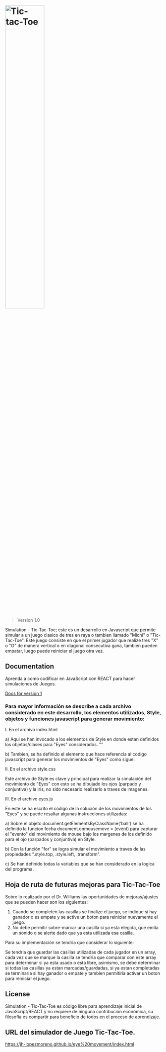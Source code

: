 <h1><img src="" alt="Tic-tac-Toe" width="50%"></h1>

> Version 1.0

Simulation - Tic-Tac-Toe; este es un desarrollo en Javascript que permite simular a un juego clasico de tres en raya o tambien llamado "Michi" o "Tic-Tac-Toe". Este juego consiste en que el primer jugador que realize tres "X" o "O" de manera vertical o en diagonal consecutiva gana, tambien pueden empatar, luego puede reiniciar el juego otra vez.

## Documentation

Aprenda a como codificar en JavaScript con REACT para hacer simulaciones de Juegos.

[Docs for version 1](https://jh-lopezmoreno.github.io/eye%20movement/docs)

### Para mayor información se describe a cada archivo considerado en este desarrollo, los elementos utilizados, Style, objetos y funciones javascript para generar movimiento:

I. En el archivo index.html
   
   a) Aqui se han invocado a los elementos de Style en donde estan definidos los objetos/clases para "Eyes" considerados.
      "<link rel="stylesheet" type="text/css" href="./styles.css">"

   b) Tambien, se ha definido el elemento que hace referencia al codigo javascript para generar los movimientos de "Eyes" como sigue:
      <script src="./eyes.js"></script>

II. En el archivo style.css
   
   Este archivo de Style es clave y principal para realizar la simulación del movimiento de "Eyes" con esto se ha dibujado los ojos (parpado y conjuntiva) 
   y la iris, no sido necesario realizarlo a traves de imagenes.

III. En el archivo eyes.js
   
   En este se ha escrito el código de la solución de los movimientos de los "Eyes" y se puede resaltar algunas instrucciones utilizadas:

   a) Sobre el objeto document.getElementsByClassName('ball') se ha definido la funcion fecha document.onmousemove = (event) para capturar el "evento" del
      movimiento de mouse bajo los margenes de los definido para el ojo (parpados y conjuntiva) en Style.
      
   b) Con la función "for" se logra simular el movimiento a traves de las propiedades ".style.top, .style.left, .transform".
   
   c) Se han definido todas la variables que se han considerado en la logica del programa.

## Hoja de ruta de futuras mejoras para Tic-Tac-Toe

   Sobre lo realizado por el Dr. Williams las oportunidades de mejoras/ajustes que se pueden hacer son los siguientes:

   1. Cuando se completen las casillas se finalize el juego, se indique si hay ganador o es empate y se active un boton para reiniciar nuevamente el juego.
   2. No debe permitir sobre-marcar una casilla si ya esta elegida, que emita un sonido o se alerte dado que ya esta utilizada esa casilla.

   Para su implementación se tendria que considerar lo siguiente:
   
   Se tendria que guardar las casillas utilizadas de cada jugador en un array, cada vez que se marque la casilla se tendria que comparar con este array para determinar si ya esta usado o esta libre, asimismo, se debe determinar si todas las casillas ya estan marcadas/guardadas, si ya estan completadas se terminaria si hay ganador o empate y tambien permitiria activar un boton para reiniciar el juego.

## License

Simulation - Tic-Tac-Toe es código libre para aprendizaje inicial de JavaScript/REACT y no requiere de ninguna contribución económica, su filosofía es compartir para beneficio de todos en el proceso de aprendizaje.

## URL del simulador de Juego Tic-Tac-Toe.

https://jh-lopezmoreno.github.io/eye%20movement/index.html
